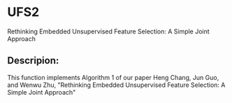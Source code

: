 # UFS2
Rethinking Embedded Unsupervised Feature Selection: A Simple Joint Approach

## Descripion: 
This function implements Algorithm 1 of our paper
Heng Chang, Jun Guo, and Wenwu Zhu, 
"Rethinking Embedded Unsupervised Feature Selection: A Simple Joint Approach"


